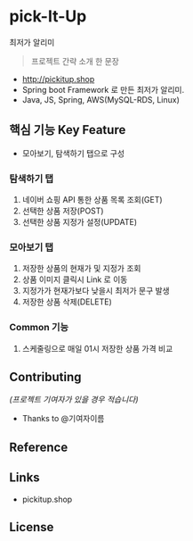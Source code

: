 # pick-It-Up
 최저가 알리미


> 프로젝트 간략 소개 한 문장 
- http://pickitup.shop
- Spring boot Framework 로 만든 최저가 알리미.
- Java, JS, Spring, AWS(MySQL-RDS, Linux)

## 핵심 기능  Key Feature
- 모아보기, 탐색하기 탭으로 구성 

### 탐색하기 탭         
 1. 네이버 쇼핑 API 통한 상품 목록 조회(GET)
 2. 선택한 상품 저장(POST)
 3. 선택한 상품 지정가 설정(UPDATE)
 
### 모아보기 탭
 1. 저장한 상품의 현재가 및 지정가 조회
 2. 상품 이미지 클릭시 Link 로 이동
 3. 지정가가 현재가보다 낮을시 최저가 문구 발생
 4. 저장한 상품 삭제(DELETE)
 
 ### Common 기능
 1. 스케줄링으로 매일 01시 저장한 상품 가격 비교 

## Contributing
*(프로젝트 기여자가 있을 경우 적습니다)*
- Thanks to @기여자이름

## Reference

## Links
- pickitup.shop

## License
